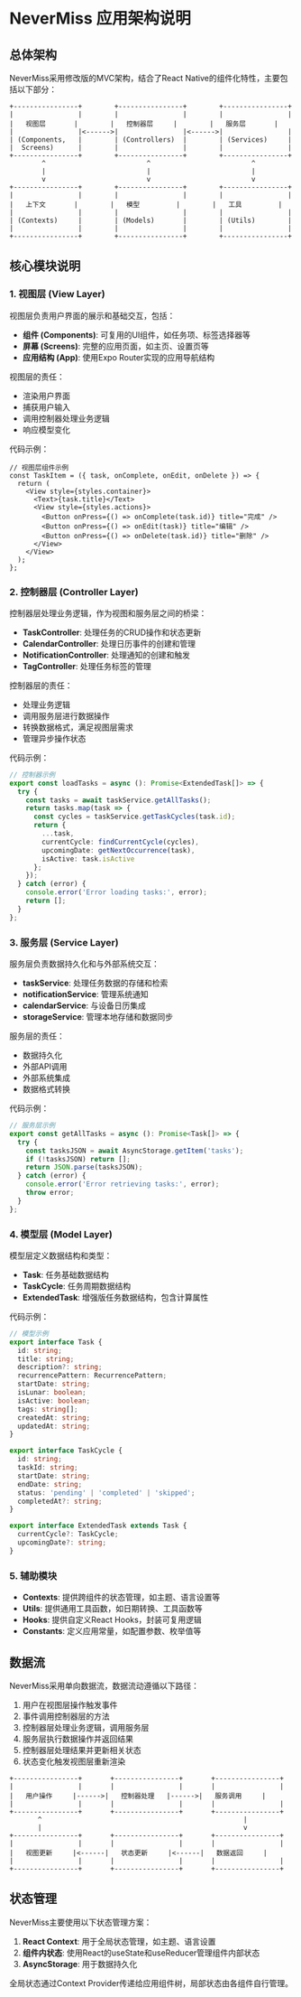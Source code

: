 # NeverMiss 应用架构说明

## 总体架构

NeverMiss采用修改版的MVC架构，结合了React Native的组件化特性，主要包括以下部分：

```
+----------------+        +----------------+        +----------------+
|                |        |                |        |                |
|   视图层       |        |   控制器层     |        |   服务层       |
|                |<------>|                |<------>|                |
| (Components,   |        | (Controllers)  |        | (Services)     |
|  Screens)      |        |                |        |                |
+----------------+        +----------------+        +----------------+
        ^                         ^                         ^
        |                         |                         |
        v                         v                         v
+----------------+        +----------------+        +----------------+
|                |        |                |        |                |
|   上下文       |        |   模型         |        |   工具         |
|                |        |                |        |                |
| (Contexts)     |        | (Models)       |        | (Utils)        |
|                |        |                |        |                |
+----------------+        +----------------+        +----------------+
```

## 核心模块说明

### 1. 视图层 (View Layer)

视图层负责用户界面的展示和基础交互，包括：

- **组件 (Components)**: 可复用的UI组件，如任务项、标签选择器等
- **屏幕 (Screens)**: 完整的应用页面，如主页、设置页等
- **应用结构 (App)**: 使用Expo Router实现的应用导航结构

视图层的责任：
- 渲染用户界面
- 捕获用户输入
- 调用控制器处理业务逻辑
- 响应模型变化

代码示例：
```tsx
// 视图层组件示例
const TaskItem = ({ task, onComplete, onEdit, onDelete }) => {
  return (
    <View style={styles.container}>
      <Text>{task.title}</Text>
      <View style={styles.actions}>
        <Button onPress={() => onComplete(task.id)} title="完成" />
        <Button onPress={() => onEdit(task)} title="编辑" />
        <Button onPress={() => onDelete(task.id)} title="删除" />
      </View>
    </View>
  );
};
```

### 2. 控制器层 (Controller Layer)

控制器层处理业务逻辑，作为视图和服务层之间的桥梁：

- **TaskController**: 处理任务的CRUD操作和状态更新
- **CalendarController**: 处理日历事件的创建和管理
- **NotificationController**: 处理通知的创建和触发
- **TagController**: 处理任务标签的管理

控制器层的责任：
- 处理业务逻辑
- 调用服务层进行数据操作
- 转换数据格式，满足视图层需求
- 管理异步操作状态

代码示例：
```ts
// 控制器示例
export const loadTasks = async (): Promise<ExtendedTask[]> => {
  try {
    const tasks = await taskService.getAllTasks();
    return tasks.map(task => {
      const cycles = taskService.getTaskCycles(task.id);
      return {
        ...task,
        currentCycle: findCurrentCycle(cycles),
        upcomingDate: getNextOccurrence(task),
        isActive: task.isActive
      };
    });
  } catch (error) {
    console.error('Error loading tasks:', error);
    return [];
  }
};
```

### 3. 服务层 (Service Layer)

服务层负责数据持久化和与外部系统交互：

- **taskService**: 处理任务数据的存储和检索
- **notificationService**: 管理系统通知
- **calendarService**: 与设备日历集成
- **storageService**: 管理本地存储和数据同步

服务层的责任：
- 数据持久化
- 外部API调用
- 外部系统集成
- 数据格式转换

代码示例：
```ts
// 服务层示例
export const getAllTasks = async (): Promise<Task[]> => {
  try {
    const tasksJSON = await AsyncStorage.getItem('tasks');
    if (!tasksJSON) return [];
    return JSON.parse(tasksJSON);
  } catch (error) {
    console.error('Error retrieving tasks:', error);
    throw error;
  }
};
```

### 4. 模型层 (Model Layer)

模型层定义数据结构和类型：

- **Task**: 任务基础数据结构
- **TaskCycle**: 任务周期数据结构
- **ExtendedTask**: 增强版任务数据结构，包含计算属性

代码示例：
```ts
// 模型示例
export interface Task {
  id: string;
  title: string;
  description?: string;
  recurrencePattern: RecurrencePattern;
  startDate: string;
  isLunar: boolean;
  isActive: boolean;
  tags: string[];
  createdAt: string;
  updatedAt: string;
}

export interface TaskCycle {
  id: string;
  taskId: string;
  startDate: string;
  endDate: string;
  status: 'pending' | 'completed' | 'skipped';
  completedAt?: string;
}

export interface ExtendedTask extends Task {
  currentCycle?: TaskCycle;
  upcomingDate?: string;
}
```

### 5. 辅助模块

- **Contexts**: 提供跨组件的状态管理，如主题、语言设置等
- **Utils**: 提供通用工具函数，如日期转换、工具函数等
- **Hooks**: 提供自定义React Hooks，封装可复用逻辑
- **Constants**: 定义应用常量，如配置参数、枚举值等

## 数据流

NeverMiss采用单向数据流，数据流动遵循以下路径：

1. 用户在视图层操作触发事件
2. 事件调用控制器层的方法
3. 控制器层处理业务逻辑，调用服务层
4. 服务层执行数据操作并返回结果
5. 控制器层处理结果并更新相关状态
6. 状态变化触发视图层重新渲染

```
+----------------+       +----------------+       +----------------+
|                |       |                |       |                |
|   用户操作     |------>|   控制器处理   |------>|   服务调用     |
|                |       |                |       |                |
+----------------+       +----------------+       +----------------+
       ^                                                  |
       |                                                  v
+----------------+       +----------------+       +----------------+
|                |       |                |       |                |
|   视图更新     |<------|   状态更新     |<------|   数据返回     |
|                |       |                |       |                |
+----------------+       +----------------+       +----------------+
```

## 状态管理

NeverMiss主要使用以下状态管理方案：

1. **React Context**: 用于全局状态管理，如主题、语言设置
2. **组件内状态**: 使用React的useState和useReducer管理组件内部状态
3. **AsyncStorage**: 用于数据持久化

全局状态通过Context Provider传递给应用组件树，局部状态由各组件自行管理。 